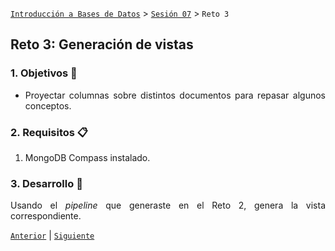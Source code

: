 [`Introducción a Bases de Datos`](../../README.md) > [`Sesión 07`](../Readme.md) > `Reto 3`
	
## Reto 3: Generación de vistas

<div style="text-align: justify;">

### 1. Objetivos :dart: 

- Proyectar columnas sobre distintos documentos para repasar algunos conceptos.

### 2. Requisitos :clipboard:

1. MongoDB Compass instalado.

### 3. Desarrollo :rocket:

Usando el *pipeline* que generaste en el Reto 2, genera la vista correspondiente.

[`Anterior`](../Ejemplo-03/Readme.md) | [`Siguiente`](../Readme.md)   
